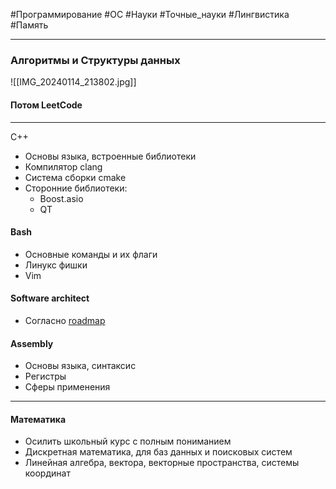 #Программирование #ОС #Науки #Точные_науки #Лингвистика #Память

---

### Алгоритмы и Структуры данных

![[IMG_20240114_213802.jpg]]

#### Потом LeetCode


---

C++
 - Основы языка, встроенные библиотеки
 - Компилятор clang
 - Система сборки cmake
 - Сторонние библиотеки:
   - Boost.asio
   - QT
#### Bash 
- Основные команды и их флаги
- Линукс фишки
- Vim
#### Software architect
- Согласно [roadmap](https://roadmap.sh/software-architect)
#### Assembly
- Основы языка, синтаксис
- Регистры
- Сферы применения

---

#### Математика 
- Осилить школьный курс с полным пониманием
- Дискретная математика, для баз данных и поисковых систем
- Линейная алгебра, вектора, векторные пространства, системы координат
